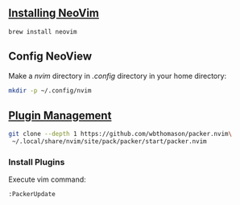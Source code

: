 ## [Installing NeoVim](https://github.com/neovim/neovim/wiki/Installing-Neovim)

```shell
brew install neovim
```

## Config NeoView

Make a *nvim* directory in *.config* directory in your home directory:

```bash
mkdir -p ~/.config/nvim

```

## [Plugin Management](https://github.com/wbthomason/packer.nvim)

```bash
git clone --depth 1 https://github.com/wbthomason/packer.nvim\
 ~/.local/share/nvim/site/pack/packer/start/packer.nvim
```

### Install Plugins

Execute vim command:

```vim
:PackerUpdate
```
